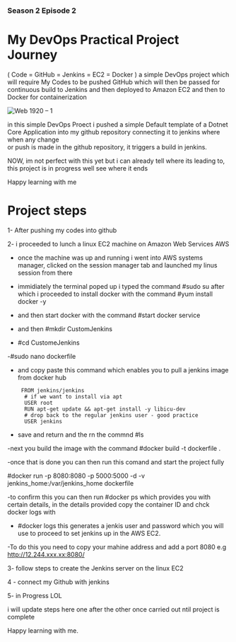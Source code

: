 ### Season 2 Episode 2 

# My DevOps Practical Project Journey
( Code = GitHub = Jenkins = EC2 = Docker ) a simple DevOps project which will require My Codes to be pushed GitHub which will then be passed for continuous build to Jenkins and then deployed to Amazon EC2 and then to Docker for containerization

![Web 1920 – 1](https://user-images.githubusercontent.com/56154525/200328243-b2e9e5df-0655-43fd-a8bb-7b90ce919fb1.png)


in this simple DevOps Proect i pushed a simple Default template of a Dotnet Core Application into my github repository connecting it to jenkins where when any change  
or push is made in the github repository, it triggers a build in jenkins. 

NOW, im not perfect with this yet but i can already tell where its leading to, this project is in progress well see where it ends

Happy learning with me


# Project steps
1- After pushing my codes into github

2- i proceeded to lunch a linux EC2 machine on Amazon Web Services AWS

- once the machine was up and running i went into AWS systems manager, clicked on the session manager tab and launched my linus session from there

- immidiately the terminal poped up i typed the command #sudo su after which i proceeded to install docker with the command #yum install docker -y 

- and then start docker with the command #start docker service

- and then #mkdir CustomJenkins

- #cd CustomeJenkins

-#sudo nano dockerfile

- and copy paste this command which enables you to pull a jenkins image from docker hub
       
       FROM jenkins/jenkins
        # if we want to install via apt
        USER root
        RUN apt-get update && apt-get install -y libicu-dev
        # drop back to the regular jenkins user - good practice
        USER jenkins
        
- save and return and the rn the commnd #ls 

-next you build the image with the command #docker build -t dockerfile .

-once that is done you can then run this comand and start the project fully

#docker run -p 8080:8080 -p 5000:5000 -d -v jenkins_home:/var/jenkins_home dockerfile

-to confirm this you can then run #docker ps which provides you with certain details, in the details provided copy the container ID and chck docker logs with 

- #docker logs <id>
this generates a jenkis user and password which you will use to proceed to set jenkins up in the AWS EC2.

 -To do this you need to copy your mahine address and add a port 8080 e.g http://12.244.xxx.xx:8080/

3- follow steps to create the Jenkins server on the linux EC2

4 - connect my Github with jenkins

5- in Progress LOL

i will update steps here one after the other once carried out ntil project is complete



Happy learning with me.
